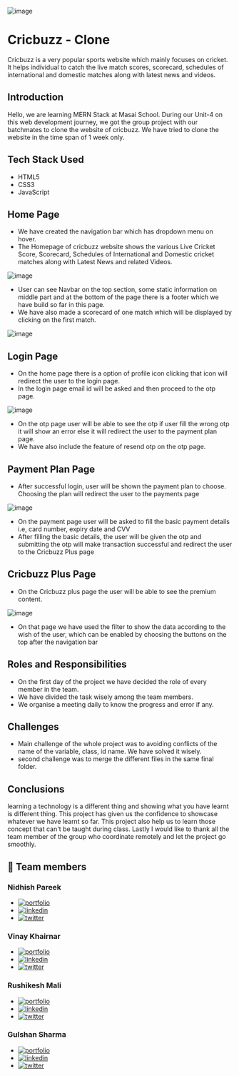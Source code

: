 ![image](https://upload.wikimedia.org/wikipedia/commons/9/9c/Cricbuzz_Logo.png)

# Cricbuzz - Clone

Cricbuzz is a very popular sports website which mainly focuses on cricket. It helps individual to catch the live match scores, scorecard, schedules of international and domestic matches along with latest news and videos. 

## Introduction

Hello, we are learning MERN Stack at Masai School. During our Unit-4 on this web development journey, we got the group project with our batchmates to clone the website of cricbuzz. We have tried to clone the website in the time span of 1 week only.

## Tech Stack Used

- HTML5
- CSS3
- JavaScript

## Home Page

- We have created the navigation bar which has dropdown menu on hover.
- The Homepage of cricbuzz website shows the various Live Cricket Score, Scorecard, Schedules of International and Domestic cricket matches along with Latest News and related Videos.

![image](https://user-images.githubusercontent.com/108894016/183241256-56331693-edb1-44f0-a919-39d5950fadbe.png)

- User can see Navbar on the top section, some static information on middle part and at the bottom of the page there is a footer which we have build so far in this page.
- We have also made a scorecard of one match which will be displayed by clicking on the first match.

![image](https://user-images.githubusercontent.com/108894016/183240401-904b59ea-6c5c-4635-be91-cc705c5ae0e0.png)

## Login Page

- On the home page there is a option of profile icon clicking that icon will redirect the user to the login page.
- In the login page email id will be asked and then proceed to the otp page.

![image](https://user-images.githubusercontent.com/108894016/183240020-d016ede1-908e-495b-9dc4-4457e20047bf.png)

- On the otp page user will be able to see the otp if user fill the wrong otp it will show an error else it will redirect the user to the payment plan page.
- We have also include the feature of resend otp on the otp page.

## Payment Plan Page

- After successful login, user will be shown the payment plan to choose. Choosing the plan will redirect the user to the payments page

![image](https://user-images.githubusercontent.com/108894016/183240176-9aec1050-8ca4-4b02-96eb-f164b9edf607.png)

- On the payment page user will be asked to fill the basic payment details i.e, card number, expiry date and CVV 
- After filling the basic details, the user will be given the otp and submitting the otp will make transaction successful and redirect the user to the Cricbuzz Plus page

## Cricbuzz Plus Page

- On the Cricbuzz plus page the user will be able to see the premium content.

![image](https://user-images.githubusercontent.com/108894016/183240144-d5bc4e6d-5b0c-4fc7-ba81-0668cb600ee5.png)

- On that page we have used the filter to show the data according to the wish of the user, which can be enabled by choosing the buttons on the top after the navigation bar

## Roles and Responsibilities

- On the first day of the project we have decided the role of every member in the team.
- We have divided the task wisely among the team members.
- We organise a meeting daily to know the progress and error if any.

## Challenges

- Main challenge of the whole project was to avoiding conflicts of the name of the variable, class, id name. We have solved it wisely.
- second challenge was to merge the different files in the same final folder.

## Conclusions

learning a technology is a different thing and showing what you have learnt is different thing. This project has given us the confidence to showcase whatever we have learnt so far. This project also help us to learn those concept that can't be taught during class. Lastly I would like to thank all the team member of the group who coordinate remotely and let the project go smoothly.

## 🔗 Team members

### Nidhish Pareek 
  - [![portfolio](https://img.shields.io/badge/Gmail-red?style=for-the-badge&logo=gmail&logoColor=white)](mailto:pareek.np1@gmail.com)
  - [![linkedin](https://img.shields.io/badge/linkedin-0A66C2?style=for-the-badge&logo=linkedin&logoColor=white)](https://www.linkedin.com/)
  - [![twitter](https://img.shields.io/badge/GitHub-1DA1F2?style=for-the-badge&logo=github&logoColor=white)](https://github.com/nidhishpareek)

### Vinay Khairnar 
  - [![portfolio](https://img.shields.io/badge/Gmail-red?style=for-the-badge&logo=gmail&logoColor=white)](mailto:vinaykhairnar9404@gmail.com)
  - [![linkedin](https://img.shields.io/badge/linkedin-0A66C2?style=for-the-badge&logo=linkedin&logoColor=white)](https://www.linkedin.com/in/vinaykhairnar)
  - [![twitter](https://img.shields.io/badge/GitHub-1DA1F2?style=for-the-badge&logo=github&logoColor=white)](https://github.com/Vinay-Khairnar)

### Rushikesh Mali
  - [![portfolio](https://img.shields.io/badge/Gmail-red?style=for-the-badge&logo=gmail&logoColor=white)](mailto:rushikeshmali226@gmail.com)
  - [![linkedin](https://img.shields.io/badge/linkedin-0A66C2?style=for-the-badge&logo=linkedin&logoColor=white)](https://www.linkedin.com/in/rushikesh-mali-56400613b/)
  - [![twitter](https://img.shields.io/badge/GitHub-1DA1F2?style=for-the-badge&logo=github&logoColor=white)](https://github.com/rushikesh226)

### Gulshan Sharma 
  - [![portfolio](https://img.shields.io/badge/Gmail-red?style=for-the-badge&logo=gmail&logoColor=white)](mailto:sharmagulshan252@gmail.com)
  - [![linkedin](https://img.shields.io/badge/linkedin-0A66C2?style=for-the-badge&logo=linkedin&logoColor=white)](https://www.linkedin.com/in/gulshan-sharma-397172184/)
  - [![twitter](https://img.shields.io/badge/GitHub-1DA1F2?style=for-the-badge&logo=github&logoColor=white)](https://github.com/Gulshan7777)









